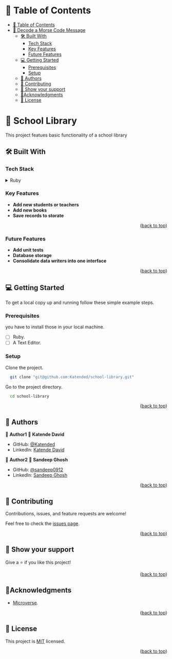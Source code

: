<a name="readme-top"></a>

# 📗 Table of Contents

- [📗 Table of Contents](#-table-of-contents)
- [🎯 Decode a Morse Code Message](#-decode-a-morse-code-message)
  - [🛠 Built With ](#-built-with-)
    - [Tech Stack ](#tech-stack-)
    - [Key Features ](#key-features-)
    - [Future Features ](#key-features-)
  - [💻 Getting Started ](#-getting-started-)
    - [Prerequisites](#prerequisites)
    - [Setup](#setup)
  - [👥 Authors ](#-authors-)
  - [🤝 Contributing ](#-contributing-)
  - [👋 Show your support ](#-show-your-support-)
  - [🔭Acknowledgments ](#acknowledgments-)
  - [📝 License ](#-license-)

# 🎯 School Library<a name="about-project"></a>

This project featues basic functionality of a school library

## 🛠 Built With <a name="built-with"></a>

### Tech Stack <a name="tech-stack"></a>

<details>
  <summary>Ruby</summary>
</details>

### Key Features <a name="key-features"></a>

- **Add new students or teachers**
- **Add new books**
- **Save records to storate**

<p align="right">(<a href="#readme-top">back to top</a>)</p>

### Future Features <a name="future-features"></a>

- **Add unit tests**
- **Database storage**
- **Consolidate data writers into one interface**

<p align="right">(<a href="#readme-top">back to top</a>)</p>

## 💻 Getting Started <a name="getting-started"></a>

To get a local copy up and running follow these simple example steps.

### Prerequisites

you have to install those in your local machine.

- [ ] Ruby.
- [ ] A Text Editor.

### Setup

Clone the project.

```bash
  git clone "git@github.com:Katended/school-library.git"
```

Go to the project directory.

```bash
  cd school-library
```

<p align="right">(<a href="#readme-top">back to top</a>)</p>

## 👤 Authors <a name="author"></a>

👤 **Author1**
👤 **Katende David**

- GitHub: [@Katended](https://github.com/Katended/)
- LinkedIn: [Katende David](https://www.linkedin.com/in/katendedavid/)

👤 **Author2**
👤 **Sandeep Ghosh**

- GitHub: [@sandeep0912](https://github.com/mailsg/)
- LinkedIn: [Sandeep Ghosh](https://www.linkedin.com/in/sandeep0912)


<p align="right">(<a href="#readme-top">back to top</a>)</p>

## 🤝 Contributing <a name="contributing"></a>

Contributions, issues, and feature requests are welcome!

Feel free to check the [issues page](https://github.com/Katended/school-library/issues).

<p align="right">(<a href="#readme-top">back to top</a>)</p>

## 👋 Show your support <a name="support"></a>

Give a ⭐️ if you like this project!

<p align="right">(<a href="#readme-top">back to top</a>)</p>

## 🔭Acknowledgments <a name="acknowledgements"></a>

- [Microverse](https://www.microverse.org/).
<p align="right">(<a href="#readme-top">back to top</a>)</p>

## 📝 License <a name="license"></a>

This project is [MIT](./MIT.md) licensed.

<p align="right">(<a href="#readme-top">back to top</a>)</p>
